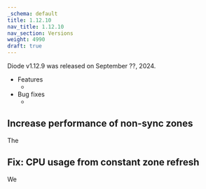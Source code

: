 ```yaml
---
_schema: default
title: 1.12.10
nav_title: 1.12.10
nav_section: Versions
weight: 4990
draft: true
---
```

Diode v1.12.9 was released on September ??, 2024.

* Features
  * &nbsp;
* Bug fixes
  * &nbsp;

## Increase performance of non-sync zones

The

## Fix: CPU usage from constant zone refresh

We